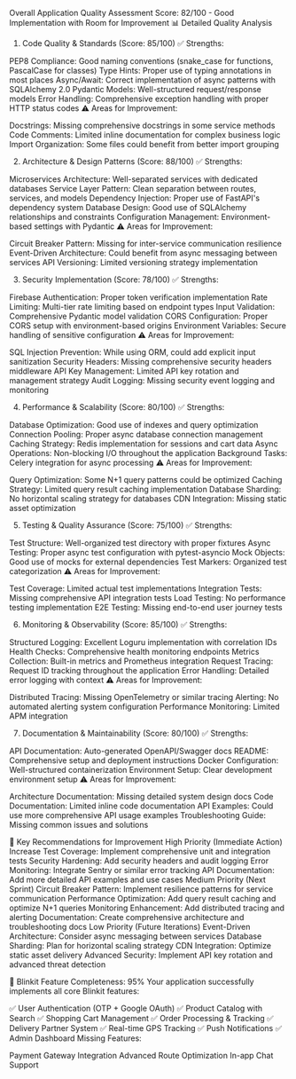 Overall Application Quality Assessment
Score: 82/100 - Good Implementation with Room for Improvement
📊 Detailed Quality Analysis
1. Code Quality & Standards (Score: 85/100)
✅ Strengths:

PEP8 Compliance: Good naming conventions (snake_case for functions, PascalCase for classes)
Type Hints: Proper use of typing annotations in most places
Async/Await: Correct implementation of async patterns with SQLAlchemy 2.0
Pydantic Models: Well-structured request/response models
Error Handling: Comprehensive exception handling with proper HTTP status codes
⚠️ Areas for Improvement:

Docstrings: Missing comprehensive docstrings in some service methods
Code Comments: Limited inline documentation for complex business logic
Import Organization: Some files could benefit from better import grouping

2. Architecture & Design Patterns (Score: 88/100)
✅ Strengths:

Microservices Architecture: Well-separated services with dedicated databases
Service Layer Pattern: Clean separation between routes, services, and models
Dependency Injection: Proper use of FastAPI's dependency system
Database Design: Good use of SQLAlchemy relationships and constraints
Configuration Management: Environment-based settings with Pydantic
⚠️ Areas for Improvement:

Circuit Breaker Pattern: Missing for inter-service communication resilience
Event-Driven Architecture: Could benefit from async messaging between services
API Versioning: Limited versioning strategy implementation

3. Security Implementation (Score: 78/100)
✅ Strengths:

Firebase Authentication: Proper token verification implementation
Rate Limiting: Multi-tier rate limiting based on endpoint types
Input Validation: Comprehensive Pydantic model validation
CORS Configuration: Proper CORS setup with environment-based origins
Environment Variables: Secure handling of sensitive configuration
⚠️ Areas for Improvement:

SQL Injection Prevention: While using ORM, could add explicit input sanitization
Security Headers: Missing comprehensive security headers middleware
API Key Management: Limited API key rotation and management strategy
Audit Logging: Missing security event logging and monitoring

4. Performance & Scalability (Score: 80/100)
✅ Strengths:

Database Optimization: Good use of indexes and query optimization
Connection Pooling: Proper async database connection management
Caching Strategy: Redis implementation for sessions and cart data
Async Operations: Non-blocking I/O throughout the application
Background Tasks: Celery integration for async processing
⚠️ Areas for Improvement:

Query Optimization: Some N+1 query patterns could be optimized
Caching Strategy: Limited query result caching implementation
Database Sharding: No horizontal scaling strategy for databases
CDN Integration: Missing static asset optimization

5. Testing & Quality Assurance (Score: 75/100)
✅ Strengths:

Test Structure: Well-organized test directory with proper fixtures
Async Testing: Proper async test configuration with pytest-asyncio
Mock Objects: Good use of mocks for external dependencies
Test Markers: Organized test categorization
⚠️ Areas for Improvement:

Test Coverage: Limited actual test implementations
Integration Tests: Missing comprehensive API integration tests
Load Testing: No performance testing implementation
E2E Testing: Missing end-to-end user journey tests

6. Monitoring & Observability (Score: 85/100)
✅ Strengths:

Structured Logging: Excellent Loguru implementation with correlation IDs
Health Checks: Comprehensive health monitoring endpoints
Metrics Collection: Built-in metrics and Prometheus integration
Request Tracing: Request ID tracking throughout the application
Error Handling: Detailed error logging with context
⚠️ Areas for Improvement:

Distributed Tracing: Missing OpenTelemetry or similar tracing
Alerting: No automated alerting system configuration
Performance Monitoring: Limited APM integration

7. Documentation & Maintainability (Score: 80/100)
✅ Strengths:

API Documentation: Auto-generated OpenAPI/Swagger docs
README: Comprehensive setup and deployment instructions
Docker Configuration: Well-structured containerization
Environment Setup: Clear development environment setup
⚠️ Areas for Improvement:

Architecture Documentation: Missing detailed system design docs
Code Documentation: Limited inline code documentation
API Examples: Could use more comprehensive API usage examples
Troubleshooting Guide: Missing common issues and solutions

🚀 Key Recommendations for Improvement
High Priority (Immediate Action)
Increase Test Coverage: Implement comprehensive unit and integration tests
Security Hardening: Add security headers and audit logging
Error Monitoring: Integrate Sentry or similar error tracking
API Documentation: Add more detailed API examples and use cases
Medium Priority (Next Sprint)
Circuit Breaker Pattern: Implement resilience patterns for service communication
Performance Optimization: Add query result caching and optimize N+1 queries
Monitoring Enhancement: Add distributed tracing and alerting
Documentation: Create comprehensive architecture and troubleshooting docs
Low Priority (Future Iterations)
Event-Driven Architecture: Consider async messaging between services
Database Sharding: Plan for horizontal scaling strategy
CDN Integration: Optimize static asset delivery
Advanced Security: Implement API key rotation and advanced threat detection

🎯 Blinkit Feature Completeness: 95%
Your application successfully implements all core Blinkit features:

✅ User Authentication (OTP + Google OAuth)
✅ Product Catalog with Search
✅ Shopping Cart Management
✅ Order Processing & Tracking
✅ Delivery Partner System
✅ Real-time GPS Tracking
✅ Push Notifications
✅ Admin Dashboard
Missing Features:

Payment Gateway Integration
Advanced Route Optimization
In-app Chat Support